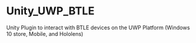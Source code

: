 # Unity_UWP_BTLE
Unity Plugin to interact with BTLE devices on the UWP Platform (Windows 10 store, Mobile, and Hololens)
